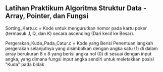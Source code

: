 ## Latihan Praktikum Algoritma Struktur Data - Array, Pointer, dan Fungsi

Sorting_Kartu.c = Kode untuk mengurutkan nomor pada kartu poker (termasuk J, Q, dan K) secara ascending (Dari kecil ke Besar).

Pergerakan_Kuda_Pada_Catur.c = Kode yang Berisi Penentuan langkah pergerakan selanjutnya yang disimbolkan dengan angka satu (1) di dalam array berukuran 8 x 8 yang berisi angka nol (0) di sesuai dengan input angka, yang dimana fungsi input angka sendiri untuk meletakkan posisi "Kuda" pada bidak
